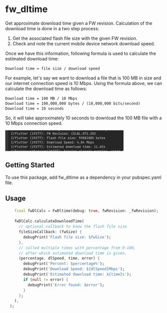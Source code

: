 # fw_dltime

Get approximate download time given a FW revision.
Calculation of the download time is done in a two step process:
1. Get the associated flash file size with the given FW revision.
2. Check and note the current mobile device network download speed.

Once we have this information, following formula is used to calculate the estimated download time:
```
Download time = file size / download speed
```

For example, let's say we want to download a file that is 100 MB in size and our internet connection speed is 10 Mbps.
Using the formula above, we can calculate the download time as follows:

```
Download time = 100 MB / 10 Mbps
Download time = 100,000,000 bytes / (10,000,000 bits/second)
Download time = 10 seconds
```

So, it will take approximately 10 seconds to download the 100 MB file with a 10 Mbps connection speed.

<img src="https://github.com/repolyo/fw_dltime/raw/main/output.png"/>

## Getting Started

To use this package, add fw_dltime as a dependency in your pubspec.yaml file.

## Usage

```dart
    final fwDlCalc = FwDltime(debug: true, fwRevision: _fwRevision);

    fwDlCalc.calculateDownloadTime(
      // optional callback to know the flash file size
      fileSizeCallback: (fwSize) {
        debugPrint('Flash file size: $fwSize');
      },
      // called multiple times with percentage from 0-100, 
      // after which estimated download time is given.
      (percentage, dlSpeed, time, error) {
        debugPrint('Percent: $percentage%');
        debugPrint('Download Speed: ${dlSpeed}Mbps');
        debugPrint('Estimated download time: ${time}s');
        if (null != error) {
          debugPrint('Error found: $error');
        }
      };
    ),
  );
```

